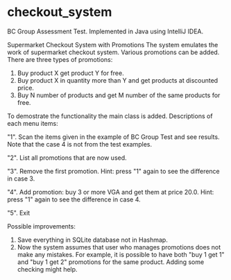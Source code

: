 # checkout_system
BC Group Assessment Test. Implemented in Java using IntelliJ IDEA. 

Supermarket Checkout System with Promotions
The system emulates the work of supermarket checkout system. Various promotions can be added. There are three types of promotions:
1. Buy product X get product Y for free.
2. Buy product X in quantity more than Y and get products at discounted price.
3. Buy N number of products and get M number of the same products for free.

To demostrate the functionality the main class is added. Descriptions of each menu items:

"1". Scan the items given in the example of BC Group Test and see results. Note that the case 4 is not from the test examples.

"2". List all promotions that are now used.

"3". Remove the first promotion. Hint: press "1" again to see the difference in case 3.

"4". Add promotion: buy 3 or more VGA and get them at price 20.0. Hint: press "1" again to see the difference in case 4.

"5". Exit

Possible improvements:
1. Save everything in SQLite database not in Hashmap.
2. Now the system assumes that user who manages promotions does not make any mistakes. For example, it is possible to have both "buy 1 get 1" and "buy 1 get 2" promotions for the same product. Adding some checking might help.
